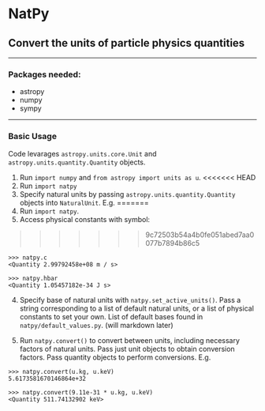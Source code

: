 # NatPy
## Convert the units of particle physics quantities
---
### Packages needed:
- astropy
- numpy
- sympy
---
### Basic Usage

Code levarages `astropy.units.core.Unit` and `astropy.units.quantity.Quantity` objects.

1. Run `import numpy` and `from astropy import units as u`.
<<<<<<< HEAD
2. Run `import natpy`
3. Specify natural units by passing `astropy.units.quantity.Quantity` objects into `NaturalUnit`. E.g. 
=======
2. Run `import natpy`.
3. Access physical constants with symbol:
>>>>>>> 9c72503b54a4b0fe051abed7aa0077b7894b86c5
```
>>> natpy.c
<Quantity 2.99792458e+08 m / s>

>>> natpy.hbar
<Quantity 1.05457182e-34 J s>
```

4. Specify base of natural units with `natpy.set_active_units()`. Pass a string corresponding to a list of default natural units, or a list of physical constants to set your own. List of default bases found in `natpy/default_values.py`. (will markdown later)

5. Run `natpy.convert()` to convert between units, including necessary factors of natural units. Pass just unit objects to obtain conversion factors. Pass quantity objects to perform conversions. E.g.
```
>>> natpy.convert(u.kg, u.keV)
5.6173581670146864e+32

>>> natpy.convert(9.11e-31 * u.kg, u.keV)
<Quantity 511.74132902 keV>
```

